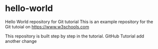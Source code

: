 # hello-world
Hello World repository for Git tutorial
This is an example repository for the Git tutoial on https://www.w3schools.com

This repository is built step by step in the tutorial.
GitHub Tutorial
add another change
